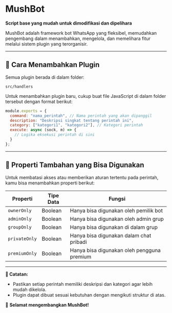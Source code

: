 
# **MushBot**  
**Script base yang mudah untuk dimodifikasi dan dipelihara**  

MushBot adalah framework bot WhatsApp yang fleksibel, memudahkan pengembang dalam menambahkan, mengelola, dan memelihara fitur melalui sistem plugin yang terorganisir.  

---  

## **📌 Cara Menambahkan Plugin**  
Semua plugin berada di dalam folder:  

```
src/handlers
```
Untuk menambahkan plugin baru, cukup buat file JavaScript di dalam folder tersebut dengan format berikut:  

```js
module.exports = {
  command: "nama_perintah", // Nama perintah yang akan dipanggil
  description: "Deskripsi singkat tentang perintah ini",
  category: ["kategori1", "kategori2"], // Kategori perintah
  execute: async (sock, m) => {
    // Logika eksekusi perintah di sini
  }
};
```

---

## **🔧 Properti Tambahan yang Bisa Digunakan**  
Untuk membatasi akses atau memberikan aturan tertentu pada perintah, kamu bisa menambahkan properti berikut:  

| Properti       | Tipe Data | Fungsi |
|---------------|----------|--------|
| `ownerOnly`   | Boolean  | Hanya bisa digunakan oleh pemilik bot |
| `adminOnly`   | Boolean  | Hanya bisa digunakan oleh admin grup |
| `groupOnly`   | Boolean  | Hanya bisa digunakan di dalam grup |
| `privateOnly` | Boolean  | Hanya bisa digunakan dalam chat pribadi |
| `premiumOnly` | Boolean  | Hanya bisa digunakan oleh pengguna premium |

---

**📌 Catatan:**  
- Pastikan setiap perintah memiliki deskripsi dan kategori agar lebih mudah dikelola.  
- Plugin dapat dibuat sesuai kebutuhan dengan mengikuti struktur di atas.  

🚀 **Selamat mengembangkan MushBot!**
